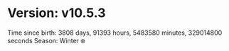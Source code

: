 # Version: v10.5.3
Time since birth: 3808 days, 91393 hours, 5483580 minutes, 329014800 seconds
Season: Winter ❄️
